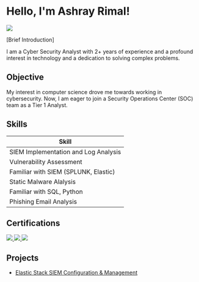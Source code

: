 # Hello, I'm Ashray Rimal!

<a href="https://www.linkedin.com/in/ashray-rimal-798104200/"><img src="https://img.shields.io/badge/-LinkedIn-0072b1?&style=for-the-badge&logo=linkedin&logoColor=white" /></a>

[Brief Introduction]

I am a Cyber Security Analyst with 2+ years of experience and a profound interest in technology and a dedication to solving complex problems.

 

## Objective

My interest in computer science drove me towards working in cybersecurity. Now, I am eager to join a Security Operations Center (SOC) team as a Tier 1 Analyst. 

## Skills

| Skill                                         |
|-----------------------------------------------|          
| SIEM Implementation and Log Analysis          
| Vulnerability Assessment
| Familiar with SIEM (SPLUNK, Elastic)      
| Static Malware Alalysis      
| Familiar with SQL, Python                  
| Phishing Email Analysis



## Certifications
<div>
<a href="https://aspen.eccouncil.org/verify"><img src="https://img.shields.io/badge/-CEH-EC1C24?style=for-the-badge&logo=EC-Council&logoColor=white" /> </a>
<a href = "https://www.coursera.org/account/accomplishments/specialization/3CG5AHN6GJXF?utm_source%3Dandroid%26utm_medium%3Dcertificate%26utm_content%3Dcert_image%26utm_campaign%3Dsharing_cta%26utm_product%3Ds12n" target="_blank"><img src="https://img.shields.io/badge/-Google%20Cybersecurity-4285F4?style=for-the-badge&logo=Google&logoColor=white" /> </a>
<a href="https://www.credly.com/badges/937ee46f-0531-4959-9a63-dd495ec215db/linked_in_profile"><img src="https://img.shields.io/badge/-Cisco%20Ethical%20Hacker-1BA0D7?style=for-the-badge&logo=Cisco&logoColor=white" /></a>
</div>

## Projects
- <a href="https://github.com/rifua/Elastic-SIEM-Home-Lab">Elastic Stack SIEM Configuration & Management</a>
